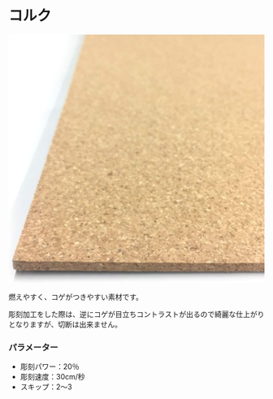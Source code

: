 # コルク

![](/assets/61GD0JOB3kL._AC_SL1200_.jpg)



燃えやすく、コゲがつきやすい素材です。

彫刻加工をした際は、逆にコゲが目立ちコントラストが出るので綺麗な仕上がりとなりますが、切断は出来ません。

### パラメーター

* 彫刻パワー：20％
* 彫刻速度：30cm/秒
* スキップ：2～3

